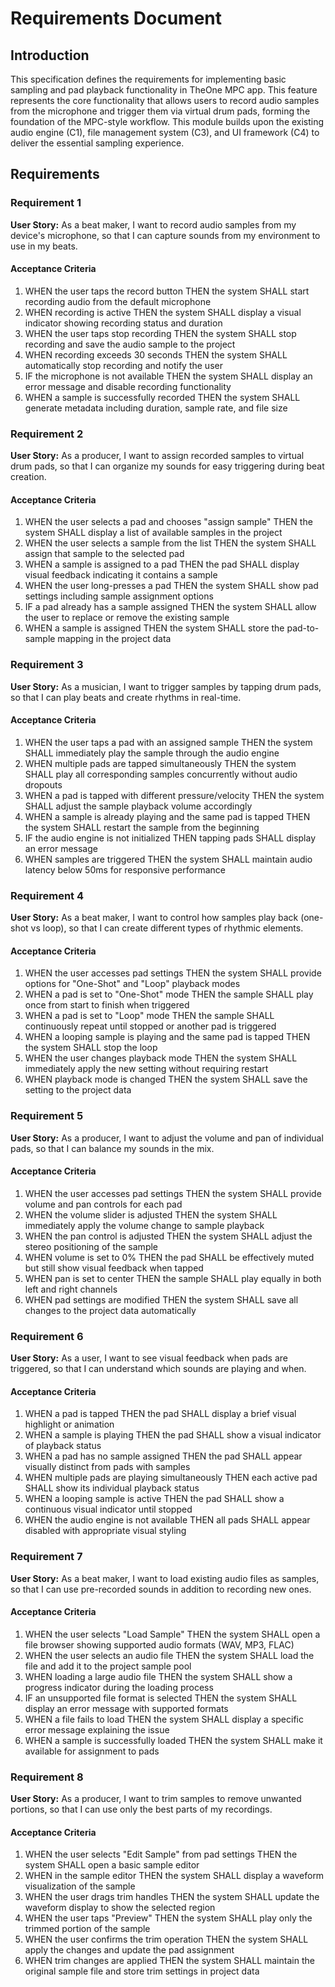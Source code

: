 # Requirements Document

## Introduction

This specification defines the requirements for implementing basic sampling and pad playback functionality in TheOne MPC app. This feature represents the core functionality that allows users to record audio samples from the microphone and trigger them via virtual drum pads, forming the foundation of the MPC-style workflow. This module builds upon the existing audio engine (C1), file management system (C3), and UI framework (C4) to deliver the essential sampling experience.

## Requirements

### Requirement 1

**User Story:** As a beat maker, I want to record audio samples from my device's microphone, so that I can capture sounds from my environment to use in my beats.

#### Acceptance Criteria

1. WHEN the user taps the record button THEN the system SHALL start recording audio from the default microphone
2. WHEN recording is active THEN the system SHALL display a visual indicator showing recording status and duration
3. WHEN the user taps stop recording THEN the system SHALL stop recording and save the audio sample to the project
4. WHEN recording exceeds 30 seconds THEN the system SHALL automatically stop recording and notify the user
5. IF the microphone is not available THEN the system SHALL display an error message and disable recording functionality
6. WHEN a sample is successfully recorded THEN the system SHALL generate metadata including duration, sample rate, and file size

### Requirement 2

**User Story:** As a producer, I want to assign recorded samples to virtual drum pads, so that I can organize my sounds for easy triggering during beat creation.

#### Acceptance Criteria

1. WHEN the user selects a pad and chooses "assign sample" THEN the system SHALL display a list of available samples in the project
2. WHEN the user selects a sample from the list THEN the system SHALL assign that sample to the selected pad
3. WHEN a sample is assigned to a pad THEN the pad SHALL display visual feedback indicating it contains a sample
4. WHEN the user long-presses a pad THEN the system SHALL show pad settings including sample assignment options
5. IF a pad already has a sample assigned THEN the system SHALL allow the user to replace or remove the existing sample
6. WHEN a sample is assigned THEN the system SHALL store the pad-to-sample mapping in the project data

### Requirement 3

**User Story:** As a musician, I want to trigger samples by tapping drum pads, so that I can play beats and create rhythms in real-time.

#### Acceptance Criteria

1. WHEN the user taps a pad with an assigned sample THEN the system SHALL immediately play the sample through the audio engine
2. WHEN multiple pads are tapped simultaneously THEN the system SHALL play all corresponding samples concurrently without audio dropouts
3. WHEN a pad is tapped with different pressure/velocity THEN the system SHALL adjust the sample playback volume accordingly
4. WHEN a sample is already playing and the same pad is tapped THEN the system SHALL restart the sample from the beginning
5. IF the audio engine is not initialized THEN tapping pads SHALL display an error message
6. WHEN samples are triggered THEN the system SHALL maintain audio latency below 50ms for responsive performance

### Requirement 4

**User Story:** As a beat maker, I want to control how samples play back (one-shot vs loop), so that I can create different types of rhythmic elements.

#### Acceptance Criteria

1. WHEN the user accesses pad settings THEN the system SHALL provide options for "One-Shot" and "Loop" playback modes
2. WHEN a pad is set to "One-Shot" mode THEN the sample SHALL play once from start to finish when triggered
3. WHEN a pad is set to "Loop" mode THEN the sample SHALL continuously repeat until stopped or another pad is triggered
4. WHEN a looping sample is playing and the same pad is tapped THEN the system SHALL stop the loop
5. WHEN the user changes playback mode THEN the system SHALL immediately apply the new setting without requiring restart
6. WHEN playback mode is changed THEN the system SHALL save the setting to the project data

### Requirement 5

**User Story:** As a producer, I want to adjust the volume and pan of individual pads, so that I can balance my sounds in the mix.

#### Acceptance Criteria

1. WHEN the user accesses pad settings THEN the system SHALL provide volume and pan controls for each pad
2. WHEN the volume slider is adjusted THEN the system SHALL immediately apply the volume change to sample playback
3. WHEN the pan control is adjusted THEN the system SHALL adjust the stereo positioning of the sample
4. WHEN volume is set to 0% THEN the pad SHALL be effectively muted but still show visual feedback when tapped
5. WHEN pan is set to center THEN the sample SHALL play equally in both left and right channels
6. WHEN pad settings are modified THEN the system SHALL save all changes to the project data automatically

### Requirement 6

**User Story:** As a user, I want to see visual feedback when pads are triggered, so that I can understand which sounds are playing and when.

#### Acceptance Criteria

1. WHEN a pad is tapped THEN the pad SHALL display a brief visual highlight or animation
2. WHEN a sample is playing THEN the pad SHALL show a visual indicator of playback status
3. WHEN a pad has no sample assigned THEN the pad SHALL appear visually distinct from pads with samples
4. WHEN multiple pads are playing simultaneously THEN each active pad SHALL show its individual playback status
5. WHEN a looping sample is active THEN the pad SHALL show a continuous visual indicator until stopped
6. WHEN the audio engine is not available THEN all pads SHALL appear disabled with appropriate visual styling

### Requirement 7

**User Story:** As a beat maker, I want to load existing audio files as samples, so that I can use pre-recorded sounds in addition to recording new ones.

#### Acceptance Criteria

1. WHEN the user selects "Load Sample" THEN the system SHALL open a file browser showing supported audio formats (WAV, MP3, FLAC)
2. WHEN the user selects an audio file THEN the system SHALL load the file and add it to the project sample pool
3. WHEN loading a large audio file THEN the system SHALL show a progress indicator during the loading process
4. IF an unsupported file format is selected THEN the system SHALL display an error message with supported formats
5. WHEN a file fails to load THEN the system SHALL display a specific error message explaining the issue
6. WHEN a sample is successfully loaded THEN the system SHALL make it available for assignment to pads

### Requirement 8

**User Story:** As a producer, I want to trim samples to remove unwanted portions, so that I can use only the best parts of my recordings.

#### Acceptance Criteria

1. WHEN the user selects "Edit Sample" from pad settings THEN the system SHALL open a basic sample editor
2. WHEN in the sample editor THEN the system SHALL display a waveform visualization of the sample
3. WHEN the user drags trim handles THEN the system SHALL update the waveform display to show the selected region
4. WHEN the user taps "Preview" THEN the system SHALL play only the trimmed portion of the sample
5. WHEN the user confirms the trim operation THEN the system SHALL apply the changes and update the pad assignment
6. WHEN trim changes are applied THEN the system SHALL maintain the original sample file and store trim settings in project data